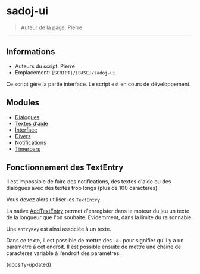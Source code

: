 # sadoj-ui

> Auteur de la page: Pierre.

---

## Informations

* Auteurs du script: Pierre
* Emplacement: `[SCRIPT]/[BASE]/sadoj-ui`

Ce script gère la partie interface. Le script est en cours de développement.

## Modules

* [Dialogues](life/dev/framework/sadoj-ui/dialogue.md)
* [Textes d'aide](life/dev/framework/sadoj-ui/helptext.md)
* [Interface](life/dev/framework/sadoj-ui/hud.md)
* [Divers](life/dev/framework/sadoj-ui/misc.md)
* [Notifications](life/dev/framework/sadoj-ui/notification.md)
* [Timerbars](life/dev/framework/sadoj-ui/timerbars.md)

## Fonctionnement des TextEntry

Il est impossible de faire des notifications, des textes d'aide ou des dialogues avec des textes trop longs (plus de 100 caractères).

Vous devez alors utiliser les `TextEntry`.

La native [AddTextEntry](https://docs.fivem.net/natives/?_0x32CA01C3) permet d'enregister dans le moteur du jeu un texte de la longueur que l'on souhaite. Evidemment, dans la limite du raisonnable.

Une `entryKey` est ainsi associée à un texte.

Dans ce texte, il est possible de mettre des `~a~` pour signifier qu'il y a un paramètre à cet endroit.
Il est possible ensuite de mettre une chaine de caractères variable à l'endroit des paramètres.

{docsify-updated}
